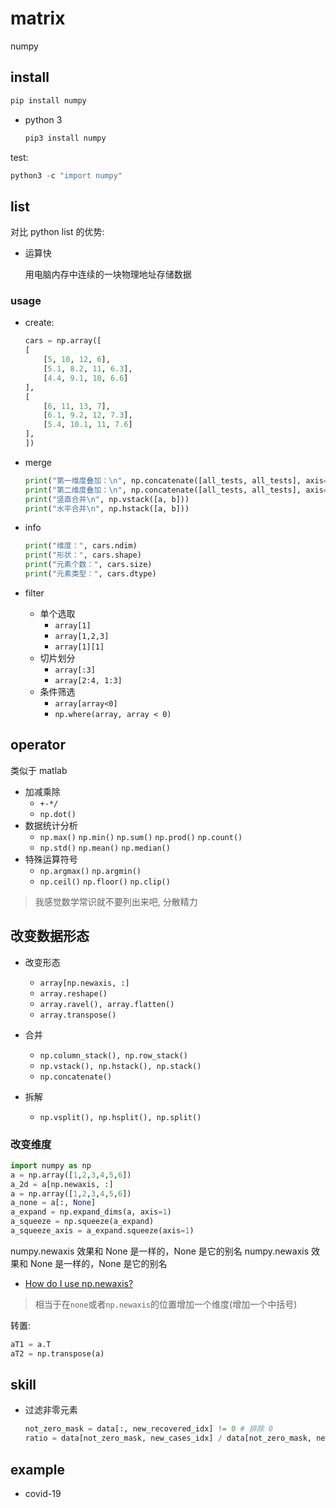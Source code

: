 # matrix

numpy

## install

```bash
pip install numpy
```

- python 3

  ```bash
  pip3 install numpy
  ```

test:

```py
python3 -c "import numpy"
```

## list

对比 python list 的优势:

- 运算快

  用电脑内存中连续的一块物理地址存储数据

### usage

- create:

  ```py
  cars = np.array([
  [
      [5, 10, 12, 6],
      [5.1, 8.2, 11, 6.3],
      [4.4, 9.1, 10, 6.6]
  ],
  [
      [6, 11, 13, 7],
      [6.1, 9.2, 12, 7.3],
      [5.4, 10.1, 11, 7.6]
  ],
  ])
  ```

- merge

  ```py
  print("第一维度叠加：\n", np.concatenate([all_tests, all_tests], axis=0))
  print("第二维度叠加：\n", np.concatenate([all_tests, all_tests], axis=1))
  print("竖直合并\n", np.vstack([a, b]))
  print("水平合并\n", np.hstack([a, b]))
  ```

- info

  ```py
  print("维度：", cars.ndim)
  print("形状：", cars.shape)
  print("元素个数：", cars.size)
  print("元素类型：", cars.dtype)
  ```

- filter

  - 单个选取
    - `array[1]`
    - `array[1,2,3]`
    - `array[1][1]`
  - 切片划分
    - `array[:3]`
    - `array[2:4, 1:3]`
  - 条件筛选
    - `array[array<0]`
    - `np.where(array, array < 0)`

## operator

类似于 matlab

- 加减乘除
  - `+-*/`
  - `np.dot()`
- 数据统计分析
  - `np.max()` `np.min()` `np.sum()` `np.prod()` `np.count()`
  - `np.std()` `np.mean()` `np.median()`
- 特殊运算符号
  - `np.argmax()` `np.argmin()`
  - `np.ceil()` `np.floor()` `np.clip()`

> 我感觉数学常识就不要列出来吧, 分散精力

## 改变数据形态

- 改变形态
  - `array[np.newaxis, :]`
  - `array.reshape()`
  - `array.ravel(), array.flatten()`
  - `array.transpose()`
- 合并
  - `np.column_stack(), np.row_stack()`
  - `np.vstack(), np.hstack(), np.stack()`
  - `np.concatenate()`
- 拆解

  - `np.vsplit(), np.hsplit(), np.split()`

### 改变维度

```py
import numpy as np
a = np.array([1,2,3,4,5,6])
a_2d = a[np.newaxis, :]
a = np.array([1,2,3,4,5,6])
a_none = a[:, None]
a_expand = np.expand_dims(a, axis=1)
a_squeeze = np.squeeze(a_expand)
a_squeeze_axis = a_expand.squeeze(axis=1)
```

numpy.newaxis 效果和 None 是一样的，None 是它的别名 numpy.newaxis 效果和 None 是一样的，None 是它的别名

- [How do I use np.newaxis?](https://stackoverflow.com/questions/29241056/how-do-i-use-np-newaxis)

> 相当于在`none`或者`np.newaxis`的位置增加一个维度(增加一个中括号)

转置:

```py
aT1 = a.T
aT2 = np.transpose(a)
```

## skill

- 过滤非零元素

  ```py
  not_zero_mask = data[:, new_recovered_idx] != 0 # 排除 0
  ratio = data[not_zero_mask, new_cases_idx] / data[not_zero_mask, new_recovered_idx] #利用了切片
  ```

## example

- covid-19
